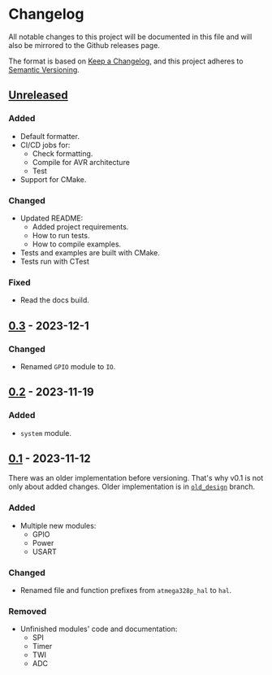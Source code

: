 # Changelog

All notable changes to this project will be documented in this file and will
also be mirrored to the Github releases page.

The format is based on [Keep a Changelog](https://keepachangelog.com/en/1.1.0/),
and this project adheres to [Semantic Versioning](https://semver.org/spec/v2.0.0.html).

## [Unreleased]

### Added

- Default formatter.
- CI/CD jobs for:
  - Check formatting.
  - Compile for AVR architecture
  - Test
- Support for CMake.

### Changed

- Updated README:
  - Added project requirements.
  - How to run tests.
  - How to compile examples.
- Tests and examples are built with CMake.
- Tests run with CTest

### Fixed

- Read the docs build.

## [0.3] - 2023-12-1

### Changed

- Renamed `GPIO` module to `IO`.

## [0.2] - 2023-11-19

### Added

- `system` module.

## [0.1] - 2023-11-12

There was an older implementation before versioning. That's why v0.1 is not
only about added changes. Older implementation is in
[`old_design`](https://github.com/ceyhunsen/ATmega328P-HAL-Driver/tree/old_design)
branch.

### Added

- Multiple new modules:
  - GPIO
  - Power
  - USART

### Changed

- Renamed file and function prefixes from `atmega328p_hal` to `hal`.

### Removed

- Unfinished modules' code and documentation:
  - SPI
  - Timer
  - TWI
  - ADC

[unreleased]: https://github.com/ceyhunsen/ATmega328P-HAL-Driver/compare/v0.3...HEAD
[0.3]: https://github.com/ceyhunsen/ATmega328P-HAL-Driver/compare/v0.2...v0.3
[0.2]: https://github.com/ceyhunsen/ATmega328P-HAL-Driver/compare/v0.1...v0.2
[0.1]: https://github.com/ceyhunsen/ATmega328P-HAL-Driver/compare/old_design...v0.1
